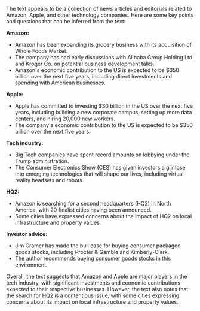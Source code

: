 The text appears to be a collection of news articles and editorials related to Amazon, Apple, and other technology companies. Here are some key points and questions that can be inferred from the text:

**Amazon:**

* Amazon has been expanding its grocery business with its acquisition of Whole Foods Market.
* The company has had early discussions with Alibaba Group Holding Ltd. and Kroger Co. on potential business development talks.
* Amazon's economic contribution to the US is expected to be $350 billion over the next five years, including direct investments and spending with American businesses.

**Apple:**

* Apple has committed to investing $30 billion in the US over the next five years, including building a new corporate campus, setting up more data centers, and hiring 20,000 new workers.
* The company's economic contribution to the US is expected to be $350 billion over the next five years.

**Tech industry:**

* Big Tech companies have spent record amounts on lobbying under the Trump administration.
* The Consumer Electronics Show (CES) has given investors a glimpse into emerging technologies that will shape our lives, including virtual reality headsets and robots.

**HQ2:**

* Amazon is searching for a second headquarters (HQ2) in North America, with 20 finalist cities having been announced.
* Some cities have expressed concerns about the impact of HQ2 on local infrastructure and property values.

**Investor advice:**

* Jim Cramer has made the bull case for buying consumer packaged goods stocks, including Procter & Gamble and Kimberly-Clark.
* The author recommends buying consumer goods stocks in this environment.

Overall, the text suggests that Amazon and Apple are major players in the tech industry, with significant investments and economic contributions expected to their respective businesses. However, the text also notes that the search for HQ2 is a contentious issue, with some cities expressing concerns about its impact on local infrastructure and property values.
